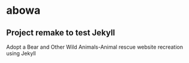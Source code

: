 # abowa
## Project remake to test Jekyll

Adopt a Bear and Other Wild Animals-Animal rescue website recreation using Jekyll
